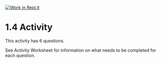 [![Work in Repl.it](https://classroom.github.com/assets/work-in-replit-14baed9a392b3a25080506f3b7b6d57f295ec2978f6f33ec97e36a161684cbe9.svg)](https://classroom.github.com/online_ide?assignment_repo_id=3265953&assignment_repo_type=AssignmentRepo)
# 1.4 Activity

This activity has 6 questions.  

See Activity Worksheet for information on what needs to be completed for each question.